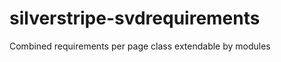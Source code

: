 silverstripe-svdrequirements
============================

Combined requirements per page class extendable by modules
